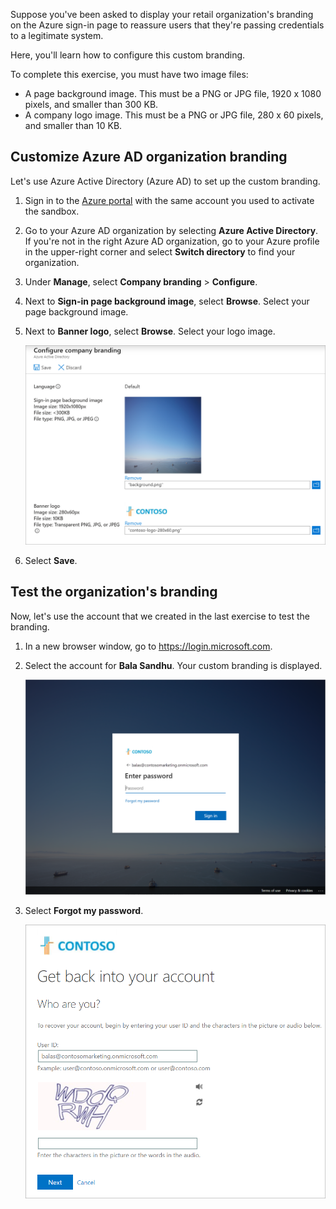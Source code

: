 Suppose you've been asked to display your retail organization's branding on the Azure sign-in page to reassure users that they're passing credentials to a legitimate system.

Here, you'll learn how to configure this custom branding.

To complete this exercise, you must have two image files:
 - A page background image. This must be a PNG or JPG file, 1920 x 1080 pixels, and smaller than 300 KB.
 - A company logo image. This must be a PNG or JPG file, 280 x 60 pixels, and smaller than 10 KB.

## Customize Azure AD organization branding

Let's use Azure Active Directory (Azure AD) to set up the custom branding.

1. Sign in to the [Azure portal](https://portal.azure.com/learn.docs.microsoft.com?azure-portal=true) with the same account you used to activate the sandbox.
1. Go to your Azure AD organization by selecting **Azure Active Directory**. If you're not in the right Azure AD organization, go to your Azure profile in the upper-right corner and select **Switch directory** to find your organization.
1. Under **Manage**, select **Company branding** > **Configure**.
1. Next to **Sign-in page background image**, select **Browse**. Select your page background image.
1. Next to **Banner logo**, select **Browse**. Select your logo image.

    ![Screenshot that shows the configure company branding form.](../media/5-customize-ui.png)
1. Select **Save**.

## Test the organization's branding

Now, let's use the account that we created in the last exercise to test the branding.

1. In a new browser window, go to https://login.microsoft.com.
1. Select the account for **Bala Sandhu**. Your custom branding is displayed.

    ![Screenshot that shows the customized sign-in page.](../media/5-custom-login-page.png)
1. Select **Forgot my password**.


    ![Screenshot that shows organization logo on password reset page.](../media/5-forgot-password-branding.png)